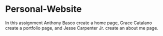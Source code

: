# Personal-Website
In this assignment Anthony Basco create a home page, Grace Catalano create a portfolio page, and Jesse Carpenter Jr. create an about me page.
